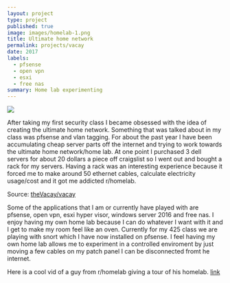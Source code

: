 ```yaml
---
layout: project
type: project
published: true
image: images/homelab-1.png
title: Ultimate home network
permalink: projects/vacay
date: 2017
labels:
  - pfsense
  - open vpn
  - esxi
  - free nas
summary: Home lab experimenting
---
```


<img class="ui medium right floated rounded image" src="../images/vacay-home-page.png">

After taking my first security class I became obsessed with the idea of creating the ultimate home network. Something that was talked about in my class was pfsense and vlan tagging. For about the past year I have been accumulating cheap server parts off the internet and trying to work towards the ultimate home network/home lab. At one point I purchased 3 dell servers for about 20 dollars a piece off craigslist so I went out and bought a rack for my servers. Having a rack was an interesting experience because it forced me to make around 50 ethernet cables, calculate electricity usage/cost and it got me addicted r/homelab.
 
Source: <a href="https://github.com/theVacay/vacay"><i class="large github icon"></i>theVacay/vacay</a>

Some of the applications that I am or currently have played with are pfsense, open vpn, esxi hyper visor, windows server 2016 and free nas. I enjoy having my own home lab because I can do whatever I want with it and I get to make my room feel like an oven. Currently for my 425 class we are playing with snort which I have now installed on pfsense. I feel having my own home lab allows me to experiment in a controlled enviroment by just moving a few cables on my patch panel I can be disconnected fromt he internet.

Here is a cool vid of a guy from r/homelab giving a tour of his homelab. <a href = "https://www.youtube.com/watch?v=nRmNSJAuBmg">link</a>
